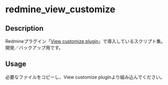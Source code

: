 # redmine_view_customize

## Description
Redmineプラグイン「[View customize plugin](<https://github.com/onozaty/redmine-view-customize>)」で導入しているスクリプト集。
開発／バックアップ用です。

## Usage
必要なファイルをコピーし、View customize pluginより組み込んでください。
